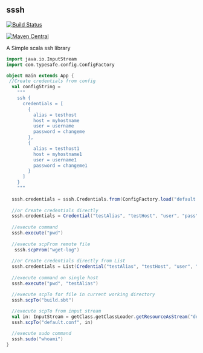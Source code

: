 ##  sssh

[![Build Status](https://travis-ci.org/MideO/sssh.svg?branch=master)](https://travis-ci.org/MideO/sssh)

[![Maven Central](https://maven-badges.herokuapp.com/maven-central/com.github.mideo/sssh_2.11/badge.svg)](http://search.maven.org/#search%7Cga%7C1%7Cg%3A%22com.github.mideo%22%20a%3A%22sssh_2.11%22)


A Simple scala ssh library

```scala
import java.io.InputStream
import com.typesafe.config.ConfigFactory

object main extends App {
 //Create credentials from config
  val configString =
    """
    ssh {
      credentials = [
        {
          alias = testhost
          host = myhostname
          user = username
          password = changeme
        },
        {
          alias = testhost1
          host = myhostname1
          user = username1
          password = changeme1
        }
      ]
    }
    """
 
  sssh.credentials = sssh.Credentials.from(ConfigFactory.load("default.conf"))
  
  //or Create credentials directly
  sssh.credentials = Credential("testAlias", "testHost", "user", "pass", "~/.ssh/")
    
  //execute command
  sssh.execute("pwd")
  
  //execute scpFrom remote file
   sssh.scpFrom("wget-log")
  
  //or Create credentials directly from List
  sssh.credentials = List(Credential("testAlias", "testHost", "user", "pass", "~/.ssh/id_rsa.pub"), Credential("testAlias1", "testHost1", "user1", "pass1", ""))
  
  //execute command on single host
  sssh.execute("pwd", "testAlias")

  //execute scpTo for file in current working directory
  sssh.scpTo("build.sbt")
  
  //execute scpTo from input stream 
  val in: InputStream = getClass.getClassLoader.getResourceAsStream("default.conf")
  sssh.scpTo("default.conf", in)

  //execute sudo command
  sssh.sudo("whoami")
}

```

